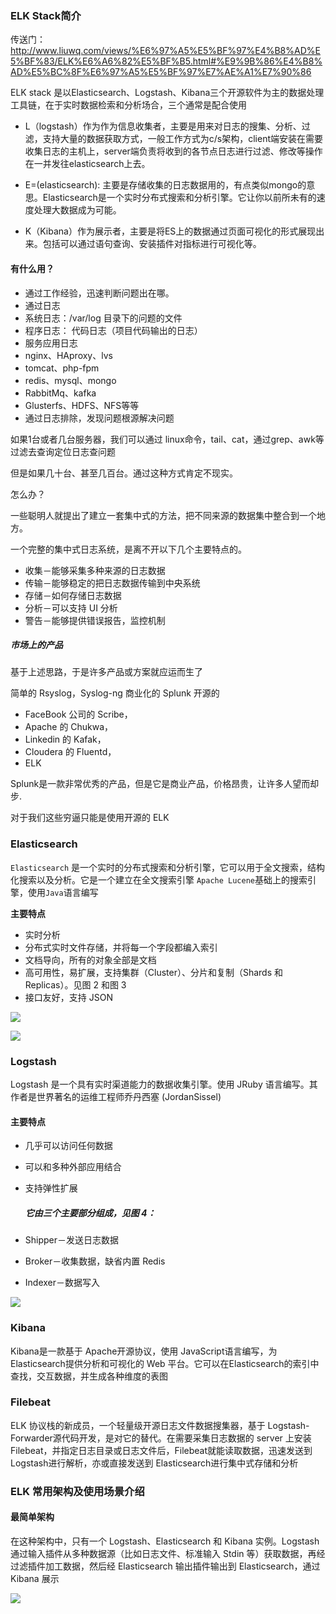 ### ELK Stack简介

传送门：<http://www.liuwq.com/views/%E6%97%A5%E5%BF%97%E4%B8%AD%E5%BF%83/ELK%E6%A6%82%E5%BF%B5.html#%E9%9B%86%E4%B8%AD%E5%BC%8F%E6%97%A5%E5%BF%97%E7%AE%A1%E7%90%86> 

ELK stack 是以Elasticsearch、Logstash、Kibana三个开源软件为主的数据处理工具链，在于实时数据检索和分析场合，三个通常是配合使用

- L（logstash）作为作为信息收集者，主要是用来对日志的搜集、分析、过滤，支持大量的数据获取方式，一般工作方式为c/s架构，client端安装在需要收集日志的主机上，server端负责将收到的各节点日志进行过滤、修改等操作在一并发往elasticsearch上去。

- E=(elasticsearch): 主要是存储收集的日志数据用的，有点类似mongo的意思。Elasticsearch是一个实时分布式搜索和分析引擎。它让你以前所未有的速度处理大数据成为可能。

- K（Kibana）作为展示者，主要是将ES上的数据通过页面可视化的形式展现出来。包括可以通过语句查询、安装插件对指标进行可视化等。

#### 有什么用？

- 通过工作经验，迅速判断问题出在哪。
- 通过日志
- 系统日志：/var/log 目录下的问题的文件
- 程序日志： 代码日志（项目代码输出的日志）
- 服务应用日志
- nginx、HAproxy、lvs
- tomcat、php-fpm
- redis、mysql、mongo
- RabbitMq、kafka
- Glusterfs、HDFS、NFS等等
- 通过日志排除，发现问题根源解决问题

如果1台或者几台服务器，我们可以通过 linux命令，tail、cat，通过grep、awk等过滤去查询定位日志查问题

但是如果几十台、甚至几百台。通过这种方式肯定不现实。

怎么办？

一些聪明人就提出了建立一套集中式的方法，把不同来源的数据集中整合到一个地方。

一个完整的集中式日志系统，是离不开以下几个主要特点的。

- 收集－能够采集多种来源的日志数据
- 传输－能够稳定的把日志数据传输到中央系统
- 存储－如何存储日志数据
- 分析－可以支持 UI 分析
- 警告－能够提供错误报告，监控机制

##### 市场上的产品
基于上述思路，于是许多产品或方案就应运而生了

简单的 Rsyslog，Syslog-ng
商业化的 Splunk
开源的

- FaceBook 公司的 Scribe，
- Apache 的 Chukwa，
- Linkedin 的 Kafak，
- Cloudera 的 Fluentd，
- ELK

Splunk是一款非常优秀的产品，但是它是商业产品，价格昂贵，让许多人望而却步.

对于我们这些穷逼只能是使用开源的  ELK

### Elasticsearch

`Elasticsearch` 是一个实时的分布式搜索和分析引擎，它可以用于全文搜索，结构化搜索以及分析。它是一个建立在全文搜索引擎 `Apache Lucene`基础上的搜索引擎，使用`Java`语言编写

**主要特点**

- 实时分析
- 分布式实时文件存储，并将每一个字段都编入索引
- 文档导向，所有的对象全部是文档
- 高可用性，易扩展，支持集群（Cluster）、分片和复制（Shards 和 Replicas）。见图 2 和图 3
- 接口友好，支持 JSON

![](https://i.loli.net/2019/09/11/WHTNQx2SKVA89qa.jpg)

![](https://i.loli.net/2019/09/11/6uiNxRYjFlDhI5a.jpg)



### Logstash

Logstash 是一个具有实时渠道能力的数据收集引擎。使用 JRuby 语言编写。其作者是世界著名的运维工程师乔丹西塞 (JordanSissel)

#### 主要特点

- 几乎可以访问任何数据

- 可以和多种外部应用结合

- 支持弹性扩展

  ##### 它由三个主要部分组成，见图 4：

- Shipper－发送日志数据
- Broker－收集数据，缺省内置 Redis
- Indexer－数据写入

![](https://i.loli.net/2019/09/11/npLrTe458Du3k2g.jpg)

### Kibana

Kibana是一款基于 Apache开源协议，使用 JavaScript语言编写，为 Elasticsearch提供分析和可视化的 Web 平台。它可以在Elasticsearch的索引中查找，交互数据，并生成各种维度的表图

### Filebeat

ELK 协议栈的新成员，一个轻量级开源日志文件数据搜集器，基于 Logstash-Forwarder源代码开发，是对它的替代。在需要采集日志数据的 server 上安装Filebeat，并指定日志目录或日志文件后，Filebeat就能读取数据，迅速发送到Logstash进行解析，亦或直接发送到 Elasticsearch进行集中式存储和分析

### ELK 常用架构及使用场景介绍

#### 最简单架构

在这种架构中，只有一个 Logstash、Elasticsearch 和 Kibana 实例。Logstash 通过输入插件从多种数据源（比如日志文件、标准输入 Stdin 等）获取数据，再经过滤插件加工数据，然后经 Elasticsearch 输出插件输出到 Elasticsearch，通过 Kibana 展示 

![](https://i.loli.net/2019/09/11/AsXrd3qQhLKZuj5.jpg)

